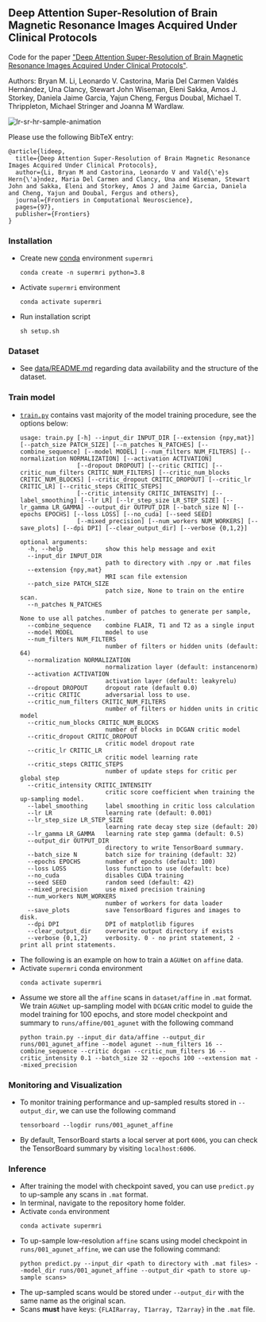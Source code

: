 ## Deep Attention Super-Resolution of Brain Magnetic Resonance Images Acquired Under Clinical Protocols

Code for the paper ["Deep Attention Super-Resolution of Brain Magnetic Resonance Images Acquired Under Clinical Protocols"](https://www.frontiersin.org/articles/10.3389/fncom.2022.887633/abstract).

Authors: Bryan M. Li, Leonardo V. Castorina, Maria Del Carmen Valdés Hernández, Una Clancy, Stewart John Wiseman, Eleni Sakka, Amos J. Storkey, Daniela Jaime Garcia, Yajun Cheng, Fergus Doubal, Michael T. Thrippleton, Michael Stringer and Joanna M Wardlaw.

![lr-sr-hr-sample-animation](misc/animation.gif)

Please use the following BibTeX entry:
```
@article{lideep,
  title={Deep Attention Super-Resolution of Brain Magnetic Resonance Images Acquired Under Clinical Protocols},
  author={Li, Bryan M and Castorina, Leonardo V and Vald{\'e}s Hern{\'a}ndez, Maria Del Carmen and Clancy, Una and Wiseman, Stewart John and Sakka, Eleni and Storkey, Amos J and Jaime Garcia, Daniela and Cheng, Yajun and Doubal, Fergus and others},
  journal={Frontiers in Computational Neuroscience},
  pages={97},
  publisher={Frontiers}
}
```

### Installation
- Create new [conda](https://docs.conda.io/en/latest/miniconda.html) environment `supermri`
    ```
    conda create -n supermri python=3.8
    ```
- Activate `supermri` environment
    ```
    conda activate supermri
    ```
- Run installation script
    ```
    sh setup.sh
    ```

### Dataset
- See [data/README.md](data/README.md) regarding data availability and the structure of the dataset.

### Train model
- [`train.py`](train.py) contains vast majority of the model training procedure, see the options below:
    ```
    usage: train.py [-h] --input_dir INPUT_DIR [--extension {npy,mat}] [--patch_size PATCH_SIZE] [--n_patches N_PATCHES] [--combine_sequence] [--model MODEL] [--num_filters NUM_FILTERS] [--normalization NORMALIZATION] [--activation ACTIVATION]
                    [--dropout DROPOUT] [--critic CRITIC] [--critic_num_filters CRITIC_NUM_FILTERS] [--critic_num_blocks CRITIC_NUM_BLOCKS] [--critic_dropout CRITIC_DROPOUT] [--critic_lr CRITIC_LR] [--critic_steps CRITIC_STEPS]
                    [--critic_intensity CRITIC_INTENSITY] [--label_smoothing] [--lr LR] [--lr_step_size LR_STEP_SIZE] [--lr_gamma LR_GAMMA] --output_dir OUTPUT_DIR [--batch_size N] [--epochs EPOCHS] [--loss LOSS] [--no_cuda] [--seed SEED]
                    [--mixed_precision] [--num_workers NUM_WORKERS] [--save_plots] [--dpi DPI] [--clear_output_dir] [--verbose {0,1,2}]
    
    optional arguments:
      -h, --help            show this help message and exit
      --input_dir INPUT_DIR
                            path to directory with .npy or .mat files
      --extension {npy,mat}
                            MRI scan file extension
      --patch_size PATCH_SIZE
                            patch size, None to train on the entire scan.
      --n_patches N_PATCHES
                            number of patches to generate per sample, None to use all patches.
      --combine_sequence    combine FLAIR, T1 and T2 as a single input
      --model MODEL         model to use
      --num_filters NUM_FILTERS
                            number of filters or hidden units (default: 64)
      --normalization NORMALIZATION
                            normalization layer (default: instancenorm)
      --activation ACTIVATION
                            activation layer (default: leakyrelu)
      --dropout DROPOUT     dropout rate (default 0.0)
      --critic CRITIC       adversarial loss to use.
      --critic_num_filters CRITIC_NUM_FILTERS
                            number of filters or hidden units in critic model
      --critic_num_blocks CRITIC_NUM_BLOCKS
                            number of blocks in DCGAN critic model
      --critic_dropout CRITIC_DROPOUT
                            critic model dropout rate
      --critic_lr CRITIC_LR
                            critic model learning rate
      --critic_steps CRITIC_STEPS
                            number of update steps for critic per global step
      --critic_intensity CRITIC_INTENSITY
                            critic score coefficient when training the up-sampling model.
      --label_smoothing     label smoothing in critic loss calculation
      --lr LR               learning rate (default: 0.001)
      --lr_step_size LR_STEP_SIZE
                            learning rate decay step size (default: 20)
      --lr_gamma LR_GAMMA   learning rate step gamma (default: 0.5)
      --output_dir OUTPUT_DIR
                            directory to write TensorBoard summary.
      --batch_size N        batch size for training (default: 32)
      --epochs EPOCHS       number of epochs (default: 100)
      --loss LOSS           loss function to use (default: bce)
      --no_cuda             disables CUDA training
      --seed SEED           random seed (default: 42)
      --mixed_precision     use mixed precision training
      --num_workers NUM_WORKERS
                            number of workers for data loader
      --save_plots          save TensorBoard figures and images to disk.
      --dpi DPI             DPI of matplotlib figures
      --clear_output_dir    overwrite output directory if exists
      --verbose {0,1,2}     verbosity. 0 - no print statement, 2 - print all print statements.
    ```
- The following is an example on how to train a `AGUNet` on `affine` data.
- Activate `supermri` conda environment
    ```
    conda activate supermri
    ```
- Assume we store all the `affine` scans in `dataset/affine` in `.mat` format. We train `AGUNet` up-sampling model with `DCGAN` critic model to guide the model training for 100 epochs, and store model checkpoint and summary to `runs/affine/001_agunet` with the following command
    ```
    python train.py --input_dir data/affine --output_dir runs/001_agunet_affine --model agunet --num_filters 16 --combine_sequence --critic dcgan --critic_num_filters 16 --critic_intensity 0.1 --batch_size 32 --epochs 100 --extension mat --mixed_precision
    ```

### Monitoring and Visualization
- To monitor training performance and up-sampled results stored in `--output_dir`, we can use the following command
    ```
    tensorboard --logdir runs/001_agunet_affine
    ```
- By default, TensorBoard starts a local server at port `6006`, you can check the TensorBoard summary by visiting `localhost:6006`.

### Inference
- After training the model with checkpoint saved, you can use `predict.py` to up-sample any scans in `.mat` format.
- In terminal, navigate to the repository home folder.
- Activate `conda` environment
    ```
    conda activate supermri
    ```
- To up-sample low-resolution `affine` scans using model checkpoint in `runs/001_agunet_affine`, we can use the following command:
    ```
    python predict.py --input_dir <path to directory with .mat files> --model_dir runs/001_agunet_affine --output_dir <path to store up-sample scans>
    ```
- The up-sampled scans would be stored under `--output_dir` with the same name as the original scan.
- Scans **must** have keys: `{FLAIRarray, T1array, T2array}` in the `.mat` file.
